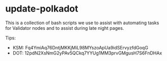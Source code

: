 # update-polkadot

This is a collection of bash scripts we use to assist with automating tasks for Validator nodes and to assist during late night pages. 

Tips: 
-  KSM: Fq4YmiAq76DntjMKKjMiL98MYszoApUa9idSErvyzfdGoqG 
-  DOT: 12pdN2XsNmG2yPAv5QCkq7YYUg1MM3prvGMgusH7S6FnDHAx
